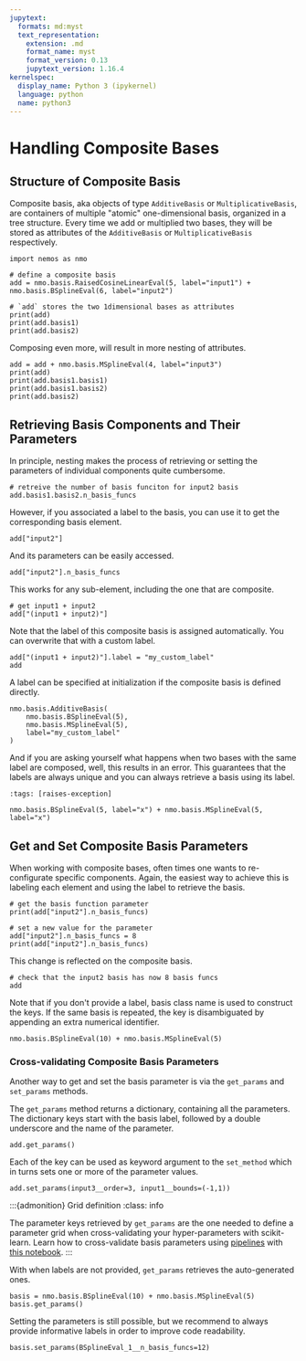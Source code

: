 ```yaml
---
jupytext:
  formats: md:myst
  text_representation:
    extension: .md
    format_name: myst
    format_version: 0.13
    jupytext_version: 1.16.4
kernelspec:
  display_name: Python 3 (ipykernel)
  language: python
  name: python3
---
```


# Handling Composite Bases

## Structure of Composite Basis

Composite basis, aka objects of type `AdditiveBasis` or `MultiplicativeBasis`, are containers of multiple "atomic" one-dimensional basis, organized in a tree structure. Every time we add or multiplied two bases, they will be stored as attributes of the `AdditiveBasis` or `MultiplicativeBasis` respectively.

```{code-cell} ipython3
import nemos as nmo

# define a composite basis
add = nmo.basis.RaisedCosineLinearEval(5, label="input1") + nmo.basis.BSplineEval(6, label="input2")

# `add` stores the two 1dimensional bases as attributes
print(add)
print(add.basis1)
print(add.basis2)
```

Composing even more, will result in more nesting of attributes.

```{code-cell} ipython3
add = add + nmo.basis.MSplineEval(4, label="input3")
print(add)
print(add.basis1.basis1)
print(add.basis1.basis2)
print(add.basis2)
```

## Retrieving Basis Components and Their Parameters
In principle, nesting makes the process of retrieving or setting the parameters of individual components quite cumbersome.  

```{code-cell} ipython3
# retreive the number of basis funciton for input2 basis
add.basis1.basis2.n_basis_funcs
```

However, if you associated a label to the basis, you can use it to get the corresponding basis element.

```{code-cell} ipython3
add["input2"]
```

And its parameters can be easily accessed.

```{code-cell} ipython3
add["input2"].n_basis_funcs
```

This works for any sub-element, including the one that are composite.

```{code-cell} ipython3
# get input1 + input2
add["(input1 + input2)"]
```

Note that the label of this composite basis is assigned automatically. You can overwrite that with a custom label.

```{code-cell} ipython3
add["(input1 + input2)"].label = "my_custom_label"
add
```

A label can be specified at initialization if the composite basis is defined directly.

```{code-cell} ipython3
nmo.basis.AdditiveBasis(
    nmo.basis.BSplineEval(5),
    nmo.basis.MSplineEval(5), 
    label="my_custom_label"
)
```

And if you are asking yourself what happens when two bases with the same label are composed, well, this results in an error.
This guarantees that the labels are always unique and you can always retrieve a basis using its label.

```{code-cell} ipython3
:tags: [raises-exception]

nmo.basis.BSplineEval(5, label="x") + nmo.basis.MSplineEval(5, label="x")
```

## Get and Set Composite Basis Parameters

When working with composite bases, often times one wants to re-configurate specific components. Again, the easiest way to achieve this is labeling each element and using the label to retrieve the basis.

```{code-cell} ipython3
# get the basis function parameter
print(add["input2"].n_basis_funcs)

# set a new value for the parameter
add["input2"].n_basis_funcs = 8
print(add["input2"].n_basis_funcs)
```

This change is reflected on the composite basis.

```{code-cell} ipython3
# check that the input2 basis has now 8 basis funcs
add
```
Note that if you don't provide a label, basis class name is used to construct the keys. If the same basis is repeated, the key is disambiguated by appending an extra numerical identifier.

```{code-cell} ipython3
nmo.basis.BSplineEval(10) + nmo.basis.MSplineEval(5)
```

### Cross-validating Composite Basis Parameters
Another way to get and set the basis parameter is via the `get_params` and `set_params` methods.

The `get_params` method returns a dictionary, containing all the parameters. The dictionary keys start with the basis label, followed by a double underscore and the name of the parameter.

```{code-cell} ipython3
add.get_params()
```

Each of the key can be used as keyword argument to the `set_method` which in turns sets one or more of the parameter values.

```{code-cell} ipython3
add.set_params(input3__order=3, input1__bounds=(-1,1))
```

:::{admonition} Grid definition
:class: info

The parameter keys retrieved by `get_params` are the one needed to define a parameter grid when cross-validating your hyper-parameters with scikit-learn. Learn how to cross-validate basis parameters using [pipelines](https://scikit-learn.org/stable/modules/generated/sklearn.pipeline.Pipeline.html) with [this notebook](sklearn-how-to). 
:::


With when labels are not provided, `get_params` retrieves the auto-generated ones.

```{code-cell} ipython3
basis = nmo.basis.BSplineEval(10) + nmo.basis.MSplineEval(5)
basis.get_params()
```

Setting the parameters is still possible, but we recommend to always provide informative labels in order to improve code readability.

```{code-cell} ipython3
basis.set_params(BSplineEval_1__n_basis_funcs=12)
```
